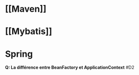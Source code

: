 
# [[Maven]]

# [[Mybatis]]

# Spring

**Q: La différence entre BeanFactory et ApplicationContext** #D2  